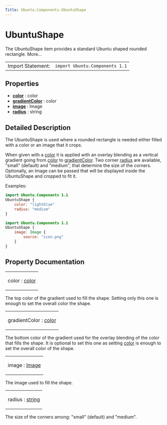 ```yaml
---
Title: Ubuntu.Components.UbuntuShape
---
```

        
UbuntuShape
===========

<span class="subtitle"></span>
The UbuntuShape item provides a standard Ubuntu shaped rounded rectangle. More...

|                   |                                |
|-------------------|--------------------------------|
| Import Statement: | `import Ubuntu.Components 1.1` |

<span id="properties"></span>
Properties
----------

-   ****[color](#color-prop)**** : color
-   ****[gradientColor](#gradientColor-prop)**** : color
-   ****[image](#image-prop)**** : Image
-   ****[radius](#radius-prop)**** : string

<span id="details"></span>
Detailed Description
--------------------

The UbuntuShape is used where a rounded rectangle is needed either filled with a color or an image that it crops.

When given with a [color](#color-prop) it is applied with an overlay blending as a vertical gradient going from [color](#color-prop) to [gradientColor](#gradientColor-prop). Two corner [radius](#radius-prop) are available, "small" (default) and "medium", that determine the size of the corners. Optionally, an Image can be passed that will be displayed inside the UbuntuShape and cropped to fit it.

Examples:

``` qml
import Ubuntu.Components 1.1
UbuntuShape {
    color: "lightblue"
    radius: "medium"
}
```

``` qml
import Ubuntu.Components 1.1
UbuntuShape {
    image: Image {
        source: "icon.png"
    }
}
```

Property Documentation
----------------------

<table>
<colgroup>
<col width="100%" />
</colgroup>
<tbody>
<tr class="odd">
<td><p><span id="color-prop"></span><span class="name">color</span> : <span class="type"><a href="http://qt-project.org/doc/qt-5.3/qml-color.html">color</a></span></p></td>
</tr>
</tbody>
</table>

The top color of the gradient used to fill the shape. Setting only this one is enough to set the overall color the shape.

<table>
<colgroup>
<col width="100%" />
</colgroup>
<tbody>
<tr class="odd">
<td><p><span id="gradientColor-prop"></span><span class="name">gradientColor</span> : <span class="type"><a href="#color-prop">color</a></span></p></td>
</tr>
</tbody>
</table>

The bottom color of the gradient used for the overlay blending of the color that fills the shape. It is optional to set this one as setting [color](#color-prop) is enough to set the overall color of the shape.

<table>
<colgroup>
<col width="100%" />
</colgroup>
<tbody>
<tr class="odd">
<td><p><span id="image-prop"></span><span class="name">image</span> : <span class="type"><a href="QtQuick.Image.md">Image</a></span></p></td>
</tr>
</tbody>
</table>

The image used to fill the shape.

<table>
<colgroup>
<col width="100%" />
</colgroup>
<tbody>
<tr class="odd">
<td><p><span id="radius-prop"></span><span class="name">radius</span> : <span class="type"><a href="http://qt-project.org/doc/qt-5.3/qml-string.html">string</a></span></p></td>
</tr>
</tbody>
</table>

The size of the corners among: "small" (default) and "medium".

